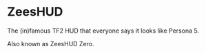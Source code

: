 # ZeesHUD
 The (in)famous TF2 HUD that everyone says it looks like Persona 5.
 
Also known as ZeesHUD Zero.
